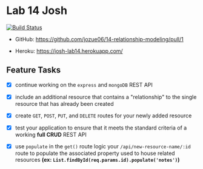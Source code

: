 # Lab 14 Josh
[![Build Status](https://travis-ci.com/jozue06/14-relationship-modeling.svg?branch=josh)](https://travis-ci.com/jozue06/14-relationship-modeling)

* GitHub: https://github.com/jozue06/14-relationship-modeling/pull/1

* Heroku: https://josh-lab14.herokuapp.com/


## Feature Tasks
 - [x]  continue working on the `express` and `mongoDB` REST API 
 - [x]  include an additional resource that contains a "relationship" to the single resource that has already been created
 - [x] create `GET`, `POST`, `PUT`, and `DELETE` routes for your newly added resource
 - [x]   test your application to ensure that it meets the standard criteria of a working **full CRUD** REST API
 - [x]   use `populate` in the `get()` route logic your  `/api/new-resource-name/:id` route to populate the associated property used to house related resources **(ex: `List.findById(req.params.id).populate('notes')`)**

